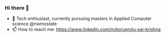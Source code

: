 ### Hi there 👋


- 🌱 Tech enthusiast, currently pursuing masters in Applied Computer science @nwmostate
- 📫 How to reach me: https://www.linkedin.com/in/koruprolu-sai-krishna


<!--
**SaiKrishna-Koruprolu/SaiKrishna-Koruprolu** is a ✨ _special_ ✨ repository because its `README.md` (this file) appears on your GitHub profile.

Here are some ideas to get you started:

- 🔭 I’m currently working on WebApps ...
- 🌱 I’m currently learning GitHub ...
- 👯 I’m looking to collaborate with IBM...
- 📫 How to reach me: https://www.linkedin.com/in/koruprolu-sai-krishna...
- 😄 Pronouns: she/her...
-->
